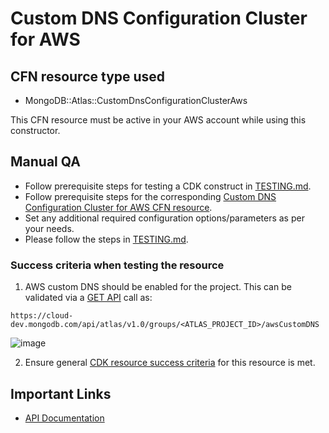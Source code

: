 # Custom DNS Configuration Cluster for AWS

## CFN resource type used
- MongoDB::Atlas::CustomDnsConfigurationClusterAws

This CFN resource must be active in your AWS account while using this constructor.

## Manual QA
- Follow prerequisite steps for testing a CDK construct in [TESTING.md](../../../TESTING.md).
- Follow prerequisite steps for the corresponding [Custom DNS Configuration Cluster for AWS CFN resource](https://github.com/mongodb/mongodbatlas-cloudformation-resources/blob/master/cfn-resources/custom-dns-configuration-cluster-aws/test/README.md).
- Set any additional required configuration options/parameters as per your needs.
- Please follow the steps in [TESTING.md](../../../TESTING.md).


### Success criteria when testing the resource
1. AWS custom DNS should be enabled for the project. This can be validated via a [GET API](https://www.mongodb.com/docs/api/doc/atlas-admin-api-v2/operation/operation-getawscustomdns) call as:
```
https://cloud-dev.mongodb.com/api/atlas/v1.0/groups/<ATLAS_PROJECT_ID>/awsCustomDNS
```

![image](https://user-images.githubusercontent.com/122359335/227661815-d48398a9-aaa3-4978-9de4-736acab6ddf8.png)

2. Ensure general [CDK resource success criteria](../../../TESTING.md) for this resource is met.

## Important Links
- [API Documentation](https://www.mongodb.com/docs/api/doc/atlas-admin-api-v2/operation/operation-toggleawscustomdns)